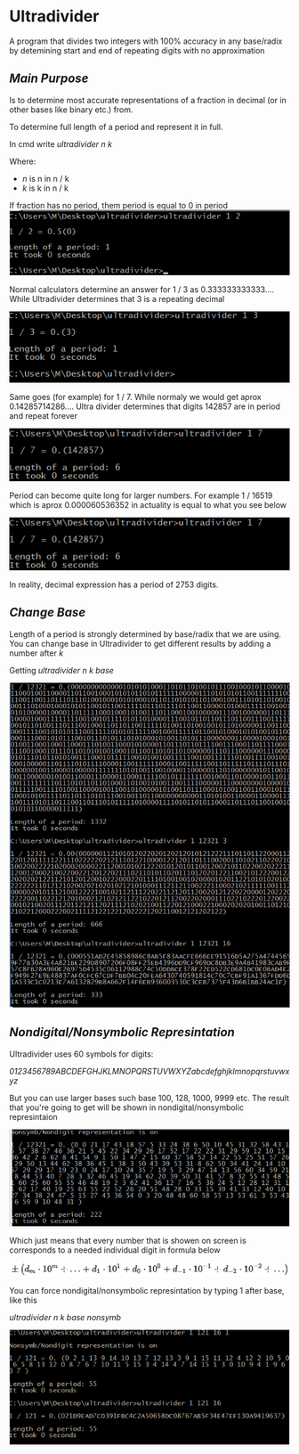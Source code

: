 # Ultradivider
A program that divides two integers with 100% accuracy in any base/radix by detemining start and end of repeating digits with no approximation

## _Main Purpose_
Is to determine most accurate representations of a fraction in decimal (or in other bases like binary etc.) from.

To determine full length of a period and represent it in full.

In cmd write *ultradivider n k*

Where:
- *n* is n in n / k
- *k* is k in n / k


If fraction has no period, them period is equal to 0 in period
<img src="readMeImages/img1.png"> </img>

Normal calculators determine an answer for 1 / 3 as 0.333333333333.... While Ultradivider determines that 3 is a repeating decimal

<img src="readMeImages/img2.png"> </img>

Same goes (for example) for 1 / 7. While normaly we would get aprox 0.14285714286.... Ultra divider determines that digits 142857 are in period and repeat forever 

<img src="readMeImages/img3.png"> </img>

Period can become quite long for larger numbers. For example 1 / 16519 which is aprox 0.000060536352 in actuality is equal to what you see below

<img src="readMeImages/img3.png"> </img>

In reality, decimal expression has a period of 2753 digits. 

## _Change Base_

Length of a period is strongly determined by base/radix that we are using. You can change base in Ultradivider to get different results by adding a number after *k*

Getting *ultradivider n k base*

<img src="readMeImages/img5.png"> </img>

## _Nondigital/Nonsymbolic Represintation_

Ultradivider uses 60 symbols for digits:

*0123456789ABCDEFGHJKLMNOPQRSTUVWXYZabcdefghjklmnopqrstuvwxyz*

But you can use larger bases such base 100, 128, 1000, 9999 etc. The result that you're going to get will be shown in nondigital/nonsymbolic represintaion

<img src="readMeImages/img6.png"> </img>

Which just means that every number that is showen on screen is corresponds to a needed individual digit in formula below

<img src="readMeImages/img8.png"> </img>

You can force nondigital/nonsymbolic represintation by typing 1 after base, like this 

*ultradivider n k base nonsymb* 

<img src="readMeImages/img9.png"> </img>

